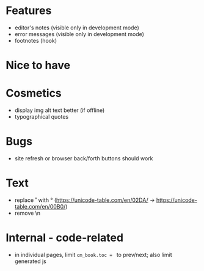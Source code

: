 # Features

* editor's notes (visible only in development mode)
* error messages (visible only in development mode)
* footnotes (hook)

# Nice to have

# Cosmetics

* display img alt text better (if offline)
* typographical quotes

# Bugs

* site refresh or browser back/forth buttons should work

# Text

* replace ˚ with ° (https://unicode-table.com/en/02DA/ -> https://unicode-table.com/en/00B0/)
* remove \n

# Internal - code-related

* in individual pages, limit `cm_book.toc = ` to prev/next; also limit generated js
